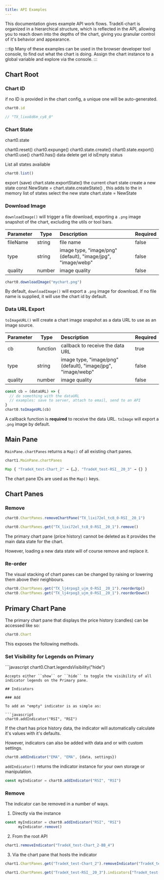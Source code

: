 ```yaml
---
title: API Examples
---
```

This documentation gives example API work flows. TradeX-chart is organized in a hierarchical structure, which is reflected in the API, allowing you to reach down into the depths of the chart, giving you granular control of it's behavior and appearance.

:::tip
Many of these examples can be used in the browser developer tool console, to find out what the chart is doing.
Assign the chart instance to a global variable and explore via the console.
:::

## Chart Root

### Chart ID

if no ID is provided in the chart config, a unique one will be auto-generated.

```javascript
chart0.id

// "TX_lixo8d6m_cy8_0" 
```

### Chart State

chart0.state

chart0.reset()
chart0.expunge()
chart0.state.create()
chart0.state.export()
chart0.use()
chart0.has()
data
delete
get
id
isEmpty
status

List all states available

```javascript
chart0.list()
```

export (save) chart.state.exportState() the current chart state
create a new state const NewState = chart.state.createState() , this adds to the in memory list of states
select the new state chart.state = NewState

### Download Image

``downloadImage()`` will trigger a file download, exporting a ``.png`` image snapshot of the chart, excluding the utils or tool bars.


| Parameter | Type   | Description                                                  | Required |
| :---------- | -------- | :------------------------------------------------------------- | ---------- |
| fileName  | string | file name                                                    | false    |
| type      | string | image type, "image/png" (default), "image/jpg", "image/webp" | false    |
| quality   | number | image quality                                                | false    |

```javascript
chart0.downloadImage("mychart.png")
```

By default, ``downloadImage()`` will export a ``.png`` image for download. If no file name is supplied, it will use the chart id by default.

### Data URL Export

``toImageURL()`` will create a chart image snapshot as a data URL to use as an image source.


| Parameter | Type     | Description                                                  | Required |
| ----------- | ---------- | :------------------------------------------------------------- | ---------- |
| cb        | function | callback to receive the data URL                             | true     |
| type      | string   | image type, "image/png" (default), "image/jpg", "image/webp" | false    |
| quality   | number   | image quality                                                | false    |

```javascript
const cb = (dataURL) => {
  // do something with the dataURL
  // examples: save to server, attach to email, send to an API
}
chart0.toImageURL(cb)
```

A callback function is **required** to receive the data URL. ``toImage`` will export a ``.png`` image by default.

## Main Pane

``MainPane.chartPanes`` returns a ``Map()`` of all existing chart panes.

```javascript
chart1.MainPane.chartPanes
```

```javascript
Map { "TradeX_test-Chart_2" → {…}, "TradeX_test-RSI__20_3" → {} }
```

The chart pane IDs are used as the ``Map()`` keys.

## Chart Panes

### Remove

```javascript
chart0.ChartPanes.removeChartPane("TX_lixi72el_tc8_0-RSI__20_1")

chart0.ChartPanes.get("TX_lixi72el_tc8_0-RSI__20_1").remove() 
```

The primary chart pane (price history) cannot be deleted as it provides the main data state for the chart.

However, loading a new data state will of course remove and replace it.

### Re-order

The visual stacking of chart panes can be changed by raising or lowering them above their neighbours.

```javascript
chart0.ChartPanes.get("TX_lj4rpog3_ujm_0-RSI__20_1").reorderUp()
chart0.ChartPanes.get("TX_lj4rpog3_ujm_0-RSI__20_1").reorderDown()
```

## Primary Chart Pane

The primary chart pane that displays the price history (candles) can be accessed like so:

```javascript
chart0.Chart
```

This exposes the following methods.

### Set Visibility for Legends on Primary

´´´javascript
chart0.Chart.legendsVisibility("hide")

```
Accepts either ``show`` or ``hide`` to toggle the visibility of all indicator legends on the Primary pane.

## Indicators

### Add

To add an "empty" indicator is as simple as:

```javascript
chart0.addIndicator("RSI", "RSI")
```

If the chart has price history data, the indicator will automatically calculate it's values with it's defaults.

However, indicators can also be added with data and or with custom settings.

```javascript
chart0.addIndicator("EMA", "EMA", {data, settings})
```

``addIndicator()`` returns the indicator instance for your own storage or manipulation.

```javascript
const myIndicator = chart0.addIndicator("RSI", "RSI")
```

### Remove

The indicator can be removed in a number of ways.

1. Directly via the instance

```javascript
const myIndicator = chart0.addIndicator("RSI", "RSI")
      myIndicator.remove()
```

2. From the root API

```javascript
chart1.removeIndicator("TradeX_test-Chart_2-BB_4")
```

3. Via the chart pane that hosts the indicator

```javascript
chart1.ChartPanes.get("TradeX_test-Chart_2").removeIndicator("TradeX_test-Chart_2-BB_4")

chart1.ChartPanes.get("TradeX_test-RSI__20_3").indicators["TradeX_test-RSI__20_3-RSI_5"].instance.remove()
```
